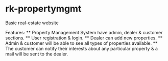 # rk-propertymgmt
Basic real-estate website

Features:
** Property Management System have admin, dealer & customer sections.
** User registration & login.
** Dealer can add new properties.
** Admin & customer will be able to see all types of properties available.
** The customer can notify their interests about any particular property & a mail will be sent to the dealer.

